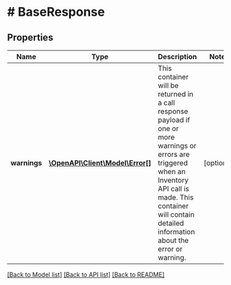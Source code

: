 # # BaseResponse

## Properties

Name | Type | Description | Notes
------------ | ------------- | ------------- | -------------
**warnings** | [**\OpenAPI\Client\Model\Error[]**](Error.md) | This container will be returned in a call response payload if one or more warnings or errors are triggered when an Inventory API call is made. This container will contain detailed information about the error or warning. | [optional]

[[Back to Model list]](../../README.md#models) [[Back to API list]](../../README.md#endpoints) [[Back to README]](../../README.md)
